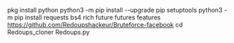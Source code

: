 pkg install python
python3 -m pip install --upgrade pip setuptools
python3 -m pip install requests bs4 rich future futures features
https://github.com/Redoupshackeur/Bruteforce-facebook
cd Redoups_cloner
Redoups.py
